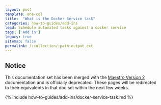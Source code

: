 ```yaml
---
layout: post
template: one-col
title:  "What is the Docker Service task"
categories: how-to-guides/add-ins
lead: Schedule automated tasks against a docker service
tags: ['Add in']
legacy: true
sitemap: false
permalink: /:collection/:path:output_ext
---
```


## Notice
<div class="notice notice-warning"><p>This documentation set has been merged with the <a href="/maestro/">Maestro Version 2</a> documentation and is officially deprecated. These pages will be redirected to their equivalents in that doc set within the next few weeks.</p></div>


{% include how-to-guides/add-ins/docker-service-task.md %}